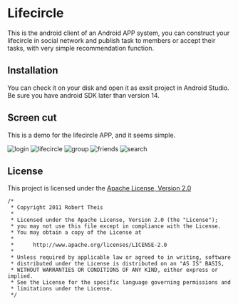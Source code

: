 # Lifecircle
This is the android client of an Android APP system, you can construct your lifecircle in social network and publish task to members or accept their tasks, with very simple recommendation function.

## Installation
You can check it on your disk and open it as exsit project in Android Studio.
Be sure you have android SDK later than version 14.

## Screen cut
This is a demo for the lifecircle APP, and it seems simple.


![login](https://github.com/idealwhite/lifecircle_client/blob/master/app/src/main/assets/mob1.png)
![lifecircle](https://github.com/idealwhite/lifecircle_client/blob/master/app/src/main/assets/mob2.png)
![group](https://github.com/idealwhite/lifecircle_client/blob/master/app/src/main/assets/mob3.png)
![friends](https://github.com/idealwhite/lifecircle_client/blob/master/app/src/main/assets/mob4.png)
![search](https://github.com/idealwhite/lifecircle_client/blob/master/app/src/main/assets/mob5.png)

## License
This project is licensed under the [Apache License, Version 2.0](http://www.apache.org/licenses/LICENSE-2.0.html)

    /*
     * Copyright 2011 Robert Theis
     *
     * Licensed under the Apache License, Version 2.0 (the "License");
     * you may not use this file except in compliance with the License.
     * You may obtain a copy of the License at
     *
     *      http://www.apache.org/licenses/LICENSE-2.0
     *
     * Unless required by applicable law or agreed to in writing, software
     * distributed under the License is distributed on an "AS IS" BASIS,
     * WITHOUT WARRANTIES OR CONDITIONS OF ANY KIND, either express or implied.
     * See the License for the specific language governing permissions and
     * limitations under the License.
     */

